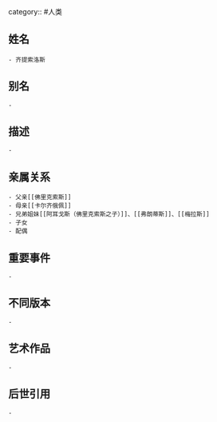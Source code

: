 category:: #人类
## 姓名
	- 齐提索洛斯
## 别名
	-
## 描述
	-
## 亲属关系
	- 父亲[[佛里克索斯]]
	- 母亲[[卡尔齐俄佩]]
	- 兄弟姐妹[[阿耳戈斯（佛里克索斯之子）]]、[[弗朗蒂斯]]、[[梅拉斯]]
	- 子女
	- 配偶
## 重要事件
	-
## 不同版本
	-
## 艺术作品
	-
## 后世引用
	-

